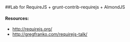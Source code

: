 ##Lab for RequireJS + grunt-contrib-requirejs + AlmondJS

#### Resources:

* http://requirejs.org/
* http://gregfranko.com/requirejs-talk/
